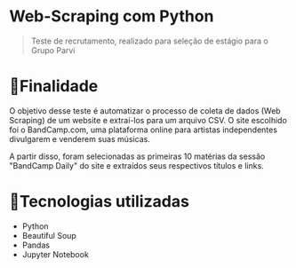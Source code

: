 # Web-Scraping com Python

> Teste de recrutamento, realizado para seleção de estágio para o Grupo Parvi

# 🎯Finalidade

 O objetivo desse teste é automatizar o processo de coleta de dados (Web Scraping) de um website e extraí-los para um arquivo CSV.  O site escolhido foi o BandCamp.com, uma plataforma online para artistas independentes divulgarem e venderem suas músicas.

A partir disso, foram selecionadas as primeiras 10 matérias da sessão "BandCamp Daily" do site e extraídos seus respectivos títulos e links.

# 🚀Tecnologias utilizadas

- Python
- Beautiful Soup
- Pandas
- Jupyter Notebook
